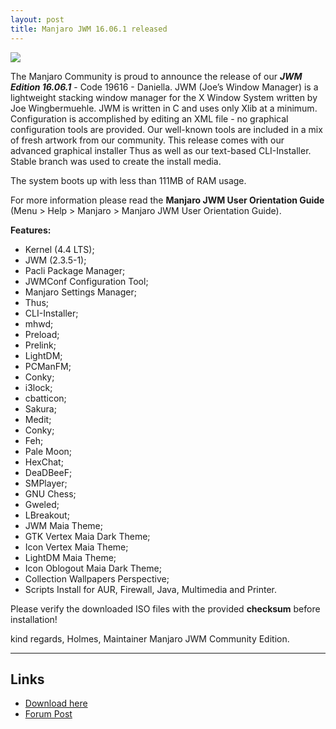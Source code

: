 ```yaml
---
layout: post
title: Manjaro JWM 16.06.1 released
---
```


<img src="https://manjaro.github.io/images/manjaro-jwm-16.06.1.png">

The Manjaro Community is proud to announce the release of our ***JWM Edition 16.06.1*** - Code 19616 - Daniella. JWM (Joe’s Window Manager) is a lightweight stacking window manager for the X Window System written by Joe Wingbermuehle. 
JWM is written in C and uses only Xlib at a minimum. Configuration is accomplished by editing an XML file - no graphical configuration tools are provided. Our well-known tools are included in a mix of fresh artwork from our community. This release comes with our advanced graphical installer Thus as well as our text-based CLI-Installer. Stable branch was used to create the install media.

The system boots up with less than 111MB of RAM usage.

For more information please read the **Manjaro JWM User Orientation Guide** (Menu > Help > Manjaro > Manjaro JWM User Orientation Guide).

**Features:**

* Kernel (4.4 LTS);
* JWM (2.3.5-1);
* Pacli Package Manager;
* JWMConf Configuration Tool;
* Manjaro Settings Manager;
* Thus;
* CLI-Installer;
* mhwd;
* Preload;
* Prelink;
* LightDM;
* PCManFM;
* Conky;
* i3lock;
* cbatticon;
* Sakura;
* Medit;
* Conky;
* Feh;
* Pale Moon;
* HexChat;
* DeaDBeeF;
* SMPlayer;
* GNU Chess;
* Gweled;
* LBreakout;
* JWM Maia Theme;
* GTK Vertex Maia Dark Theme; 
* Icon Vertex Maia Theme; 
* LightDM Maia Theme;
* Icon Oblogout Maia Dark Theme;
* Collection Wallpapers Perspective;
* Scripts Install for AUR, Firewall, Java, Multimedia and Printer.

Please verify the downloaded ISO files with the provided **checksum** before installation!
  
kind regards, Holmes, Maintainer Manjaro JWM Community Edition.

----

## Links

* [Download here](https://sourceforge.net/projects/holmeslinux/files/Manjaro%20JWM%2016.06.1/Code%2019616/)
* [Forum Post](https://forum.manjaro.org/t/manjaro-jwm-16-06-1-released/4435)
